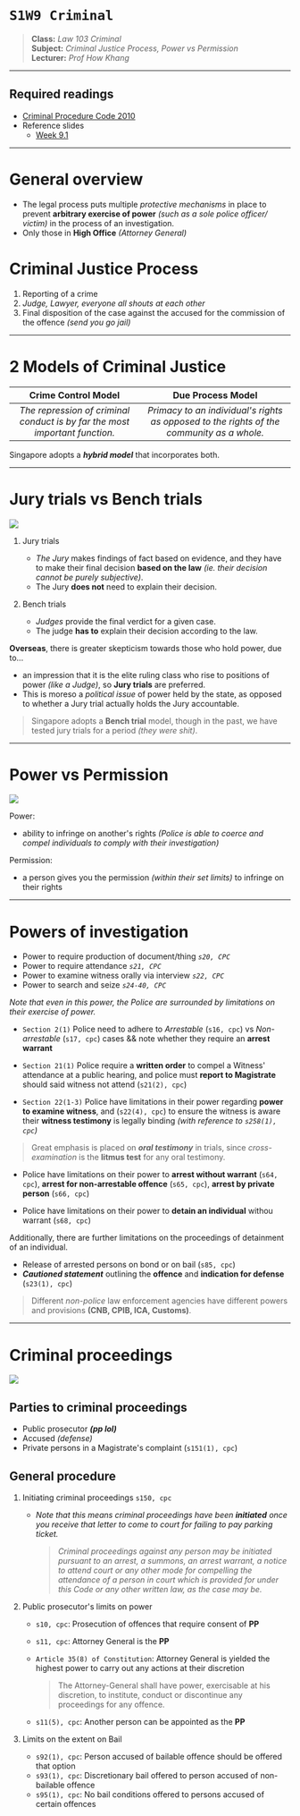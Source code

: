 # `S1W9 Criminal`

> **Class:** *Law 103 Criminal*  
> **Subject:** *Criminal Justice Process, Power vs Permission*  
> **Lecturer:** *Prof How Khang*  

---

## Required readings

* [Criminal Procedure Code 2010](https://sso.agc.gov.sg/Act/CPC2010#pr2-)
* Reference slides   
    * [Week 9.1](https://docs.google.com/presentation/d/1v2W8V7L0dzVHo8IQyl1o2Z95M471VqKR3YLZKHacs4o/edit?usp=sharing)

---

# General overview

* The legal process puts multiple *protective mechanisms* in place to prevent **arbitrary exercise of power** *(such as a sole police officer/ victim)* in the process of an investigation.
* Only those in **High Office** *(Attorney General)*

# Criminal Justice Process

1. Reporting of a crime
2. *Judge, Lawyer, everyone all shouts at each other*
3. Final disposition of the case against the accused for the commission of the offence *(send you go jail)*

---

# 2 Models of Criminal Justice

| Crime Control Model | Due Process Model |
| :---: | :---: |
| *The repression of criminal conduct is by far the most important function.* | *Primacy to an individual's rights as opposed to the rights of the community as a whole.* |

Singapore adopts a ***hybrid model*** that incorporates both. 

---

# Jury trials vs Bench trials

![](https://www.blankmediagames.com/wp-content/uploads/2015/05/screen-judgement.jpg)

1. Jury trials

    * *The Jury* makes findings of fact based on evidence, and they have to make their final decision **based on the law** *(ie. their decision cannot be purely subjective)*.
    * The Jury **does not** need to explain their decision. 

2. Bench trials

    * *Judges* provide the final verdict for a given case.
    * The judge **has to** explain their decision according to the law.

**Overseas**, there is greater skepticism towards those who hold power, due to... 

* an impression that it is the elite ruling class who rise to positions of power *(like a Judge)*, so **Jury trials** are preferred.
* This is moreso a *political issue* of power held by the state, as opposed to whether a Jury trial actually holds the Jury accountable.

> Singapore adopts a **Bench trial** model, though in the past, we have tested jury trials for a period *(they were shit)*.

---

# Power vs Permission

![](https://i.ytimg.com/vi/L53gjP-TtGE/maxresdefault.jpg)

Power:  

* ability to infringe on another's rights *(Police is able to coerce and compel individuals to comply with their investigation)*

Permission:  

* a person gives you the permission *(within their set limits)* to infringe on their rights

---

# Powers of investigation

* Power to require production of document/thing *`s20, CPC`*  
* Power to require attendance *`s21, CPC`*  
* Power to examine witness orally via interview *`s22, CPC`*  
* Power to search and seize *`s24-40, CPC`*  

*Note that even in this power, the Police are surrounded by limitations on their exercise of power.*

* `Section 2(1)` Police need to adhere to *Arrestable* (`s16, cpc`) vs *Non-arrestable* (`s17, cpc`) cases && note whether they require an **arrest warrant**

* `Section 21(1)` Police require a **written order** to compel a Witness' attendance at a public hearing, and police must **report to Magistrate** should said witness not attend (`s21(2), cpc`)
 
* `Section 22(1-3)` Police have limitations in their power regarding **power to examine witness**, and (`s22(4), cpc`) to ensure the witness is aware their **witness testimony** is legally binding *(with reference to `s258(1), cpc`)*
> Great emphasis is placed on ***oral testimony*** in trials, since *cross-examination* is the **litmus test** for any oral testimony.

* Police have limitations on their power to **arrest without warrant** (`s64, cpc`), **arrest for non-arrestable offence** (`s65, cpc`), **arrest by private person** (`s66, cpc`)

* Police have limitations on their power to **detain an individual** withou warrant (`s68, cpc`)

Additionally, there are further limitations on the proceedings of detainment of an individual.

* Release of arrested persons on bond or on bail (`s85, cpc`)
* ***Cautioned statement*** outlining the **offence** and **indication for defense** (`s23(1), cpc`)

> Different *non-police* law enforcement agencies have different powers and provisions **(CNB, CPIB, ICA, Customs)**.

---

# Criminal proceedings

![](https://cdn1.dotesports.com/wp-content/uploads/2022/06/09105250/4-amongus-pink-dead-brown-watching_ccexpress.png)

## Parties to criminal proceedings

* Public prosecutor ***(pp lol)***
* Accused *(defense)*
* Private persons in a Magistrate's complaint (`s151(1), cpc`)

## General procedure

1. Initiating criminal proceedings `s150, cpc`  

    * *Note that this means criminal proceedings have been **initiated** once you receive that letter to come to court for failing to pay parking ticket.*

        > *Criminal proceedings against any person may be initiated pursuant to an arrest, a summons, an arrest warrant, a notice to attend court or any other mode for compelling the attendance of a person in court which is provided for under this Code or any other written law, as the case may be.*

2. Public prosecutor's limits on power

    * `s10, cpc`: Prosecution of offences that require consent of **PP**
    * `s11, cpc`: Attorney General is the **PP**
    * `Article 35(8) of Constitution`: Attorney General is yielded the highest power to carry out any actions at their discretion

        >  The Attorney-General shall have power, exercisable at his discretion, to institute, conduct or discontinue any proceedings for any offence.

    * `s11(5), cpc`: Another person can be appointed as the **PP**

3. Limits on the extent on Bail
    
    * `s92(1), cpc`: Person accused of bailable offence should be offered that option  
    * `s93(1), cpc`: Discretionary bail offered to person accused of non-bailable offence  
    * `s95(1), cpc`: No bail conditions offered to persons accused of certain offences
